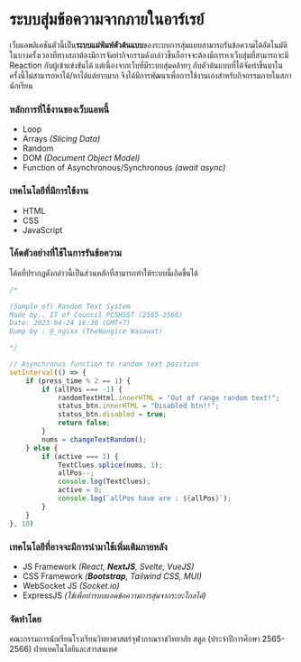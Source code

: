 # ระบบสุ่มข้อความจากภายในอาร์เรย์
เว็บแอพลิเคชันตัวนี้เป็น**ระบบแม่พิมพ์ตัวต้นแบบ**ของระบบการสุ่มแบบสามารถรันข้อความได้อัตโนมัติในบางครั้งเวลาที่ทางสภาต้องมีการจัดทำกิจกรรมดังกล่าวขึ้นก็อาจจะต้องมีการหาเว็บสุ่มที่สามารถจะมี Reaction กับผู้เข้าแข่งขันได้ แต่เนื่องจากเว็บที่มีระบบสุ่มคล้ายๆ กับตัวต้นแบบที่ได้จัดทำขึ้นมาในครั้งนี้ไม่สามารถหาได้/หาได้แต่ยากมาก จึงได้มีการพัฒนาเพื่อการใช้งานเองสำหรับกิจกรรมภายในสภานักเรียน

### หลักการที่ใช้งานของเว็บแอพนี้
- Loop
- Arrays *(Slicing Data)*
- Random
- DOM *(Document Object Model)*
- Function of Asynchronous/Synchronous *(await async)*

### เทคโนโลยีที่มีการใข้งาน
- HTML
- CSS
- JavaScript

### โค้ดตัวอย่างที่ใช้ในการรันข้อความ
โค้ดที่ปรากฏดังกล่าวนี้เป็นส่วนหลักที่สามารถทำให้ระบบนี้เกิดขึ้นได้ 
```js
/*

(Sample of) Random Text System
Made by.. IT of Council PCSHSST (2565-2566)
Date: 2023-04-24 16:30 (GMT+7)
Dump by : @_ngixx (TheNongice Wasawat)

*/

// Asynchronus function to random text position
setInterval(() => {
    if (press_time % 2 == 1) {
        if (allPos === -1) {
            randomTextHtml.innerHTML = "Out of range random text!";
            status_btn.innerHTML = "Disabled btn!!";
            status_btn.disabled = true;
            return false;
        }
        nums = changeTextRandom();
    } else {
        if (active === 1) {
            TextClues.splice(nums, 1);
            allPos--;
            console.log(TextClues);
            active = 0;
            console.log(`allPos have are : ${allPos}`);
        }
    }
}, 10)

```

### เทคโนโลยีที่อาจจะมีการนำมาใช้เพิ่มเติมภายหลัง
- JS Framework *(React, **NextJS**, Svelte, VueJS)*
- CSS Framework *(**Bootstrap**, Tailwind CSS, MUI)*
- WebSocket JS *(Socket.io)*
- ExpressJS *(ใช้เพื่อทำรบบแอดข้อความการสุ่มจากระยะไกลได้)*

### จัดทำโดย
คณะกรรมการนักเรียนโรงเรียนวิทยาศาสตร์จุฬาภรณราชวิทยาลัย สตูล (ประจำปีการศึกษา 2565-2566) ฝ่ายเทคโนโลยีและสารสนเทศ